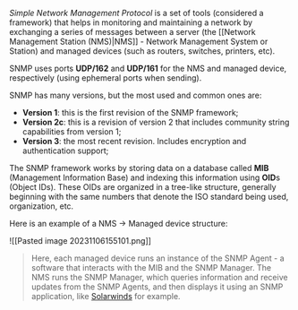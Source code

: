 *Simple Network Management Protocol* is a set of tools (considered a framework) that helps in monitoring and maintaining a network by exchanging a series of messages between a server (the [[Network Management Station (NMS)|NMS]] - Network Management System or Station) and managed devices (such as routers, switches, printers, etc).

SNMP uses ports **UDP/162** and **UDP/161** for the NMS and managed device, respectively (using ephemeral ports when sending).

SNMP has many versions, but the most used and common ones are:

- **Version 1**: this is the first revision of the SNMP framework;
- **Version 2c**: this is a revision of version 2 that includes community string capabilities from version 1;
- **Version 3**: the most recent revision. Includes encryption and authentication support;

The SNMP framework works by storing data on a database called **MIB** (Management Information Base) and indexing this information using **OID**s (Object IDs). These OIDs are organized in a tree-like structure, generally beginning with the same numbers that denote the ISO standard being used, organization, etc.

Here is an example of a NMS -> Managed device structure:

![[Pasted image 20231106155101.png]]

>Here, each managed device runs an instance of the SNMP Agent - a software that interacts with the MIB and the SNMP Manager.
>The NMS runs the SNMP Manager, which queries information and receive updates from the SNMP Agents, and then displays it using an SNMP application, like [Solarwinds](https://www.solarwinds.com) for example.

